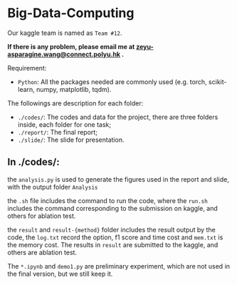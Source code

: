 # Big-Data-Computing

Our kaggle team is named as `Team #12`.

**If there is any problem, please email me at [zeyu-asparagine.wang@connect.polyu.hk](mailto:zeyu-asparagine.wang@connect.polyu.hk) .**

Requirement:

- `Python`: All the packages needed are commonly used (e.g. torch, scikit-learn, numpy, matplotlib, tqdm).

The followings are description for each folder:

- `./codes/`: The codes and data for the project, there are three folders inside, each folder for one task;
- `./report/`: The final report;
- `./slide/`: The slide for presentation.

## In ./codes/:

the `analysis.py` is used to generate the figures used in the report and slide, with the output folder `Analysis`

the `.sh` file includes the command to run the code, where the `run.sh` includes the command corresponding to the submission on kaggle, and others for ablation test.

the `result` and `result-{method}` folder includes the result output by the code, the `log.txt` record the option, f1 score and time cost and `mem.txt` is the memory cost. The results in `result` are submitted to the kaggle, and others are ablation test.

The `*.ipynb` and `demo1.py` are preliminary experiment, which are not used in the final version, but we still keep it.
